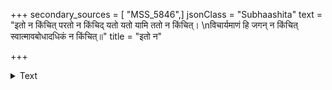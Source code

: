 +++
secondary_sources = [ "MSS_5846",]
jsonClass = "Subhaashita"
text = "इतो न किंचित् परतो न किंचिद् यतो यतो यामि ततो न किंचित्।  \nविचार्यमाणं हि जगन् न किंचित् स्वात्मावबोधादधिकं न किंचित्॥"
title = "इतो न"

+++

<details><summary>Text</summary>

इतो न किंचित् परतो न किंचिद् यतो यतो यामि ततो न किंचित्।  
विचार्यमाणं हि जगन् न किंचित् स्वात्मावबोधादधिकं न किंचित्॥
</details>
